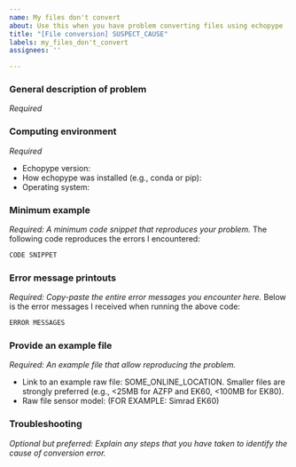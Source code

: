 ```yaml
---
name: My files don't convert
about: Use this when you have problem converting files using echopype
title: "[File conversion] SUSPECT_CAUSE"
labels: my_files_don't_convert
assignees: ''

---
```


### General description of problem
_Required_

### Computing environment
_Required_
- Echopype version:
- How echopype was installed (e.g., conda or pip):
- Operating system:

### Minimum example
_Required: A minimum code snippet that reproduces your problem._
The following code reproduces the errors I encountered:
```python
CODE SNIPPET
```

### Error message printouts
_Required: Copy-paste the entire error messages you encounter here._
Below is the error messages I received when running the above code:
```python
ERROR MESSAGES
```

### Provide an example file
_Required: An example file that allow reproducing the problem._
- Link to an example raw file: SOME_ONLINE_LOCATION. Smaller files are strongly preferred (e.g., <25MB for AZFP and EK60, <100MB for EK80).
- Raw file sensor model: (FOR EXAMPLE: Simrad EK60)

### Troubleshooting
_Optional but preferred: Explain any steps that you have taken to identify the cause of conversion error._
